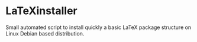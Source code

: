 # LaTeXinstaller
Small automated script to install quickly a basic LaTeX package structure on Linux Debian based distribution.
